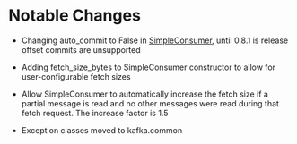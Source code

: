 # Notable Changes

* Changing auto_commit to False in [SimpleConsumer](kafka/consumer.py), until 0.8.1 is release offset commits are unsupported

* Adding fetch_size_bytes to SimpleConsumer constructor to allow for user-configurable fetch sizes

* Allow SimpleConsumer to automatically increase the fetch size if a partial message is read and no other messages were read during that fetch request. The increase factor is 1.5

* Exception classes moved to kafka.common
